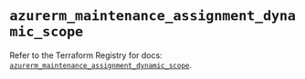 # `azurerm_maintenance_assignment_dynamic_scope`

Refer to the Terraform Registry for docs: [`azurerm_maintenance_assignment_dynamic_scope`](https://registry.terraform.io/providers/hashicorp/azurerm/4.1.0/docs/resources/maintenance_assignment_dynamic_scope).
